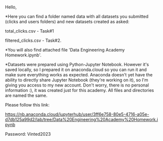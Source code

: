 Hello, 

*Here you can find a folder named data with all datasets you submitted (clicks and users folders) and new datasets created as asked: 

total_clicks.csv - Task#1

filtered_clicks.csv - Task#2.

*You will also find attached file 'Data Engineering Academy Homework.ipynb'.

*Datasets were prepared using Python-Jupyter Notebook. However it's saved locally, so I prepared it on anaconda.cloud so you can run it and make sure everything works as expected. Anaconda doesn't yet have the ability to directly share Jupyter Notebook (they're working on it), so I'm giving you access to my new account. Don't worry, there is no personal information :), it was created just for this academy. All files and directories are named the same.

Please follow this link:

https://nb.anaconda.cloud/jupyterhub/user/3ff6e758-80e5-4716-a05e-d7db125a99d2/lab/tree/Data%20Engineering%20Academy%20Homework.ipynb

Password: Vinted2023
